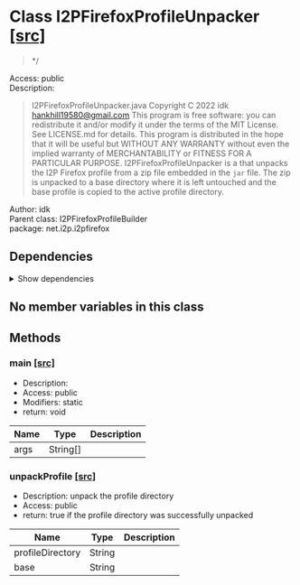 # Class I2PFirefoxProfileUnpacker [[src]](src/java/net/i2p/i2pfirefox/I2PFirefoxProfileUnpacker.java)  

 > */  

Access: public  
Description:  
 > I2PFirefoxProfileUnpacker.java Copyright C 2022 idk <hankhill19580@gmail.com> This program is free software: you can redistribute it and/or modify it under the terms of the MIT License. See LICENSE.md for details. This program is distributed in the hope that it will be useful but WITHOUT ANY WARRANTY without even the implied warranty of MERCHANTABILITY or FITNESS FOR A PARTICULAR PURPOSE. I2PFirefoxProfileUnpacker is a that unpacks the I2P Firefox profile from a zip file embedded in the `jar` file. The zip is unpacked to a base directory where it is left untouched and the base profile is copied to the active profile directory.  

Author: idk   
Parent class: I2PFirefoxProfileBuilder  
package: net.i2p.i2pfirefox  

## Dependencies

<details>  
  <summary>  
    Show dependencies  
  </summary>  
  <ul>  
  </ul>  
</details>  

## No member variables in this class

## Methods

### main [[src]](src/java/net/i2p/i2pfirefox/I2PFirefoxProfileUnpacker.java#L23)

+ Description:   
+ Access: public  
+ Modifiers: static 
+ return: void  

| Name | Type | Description |  
| ----- | ----- | ----- |  
| args | String[] |  |  


### unpackProfile [[src]](src/java/net/i2p/i2pfirefox/I2PFirefoxProfileUnpacker.java#L38)

+ Description: unpack the profile directory   
+ Access: public  
+ return: true if the profile directory was successfully unpacked   

| Name | Type | Description |  
| ----- | ----- | ----- |  
| profileDirectory | String |  |  
| base | String |  |  


